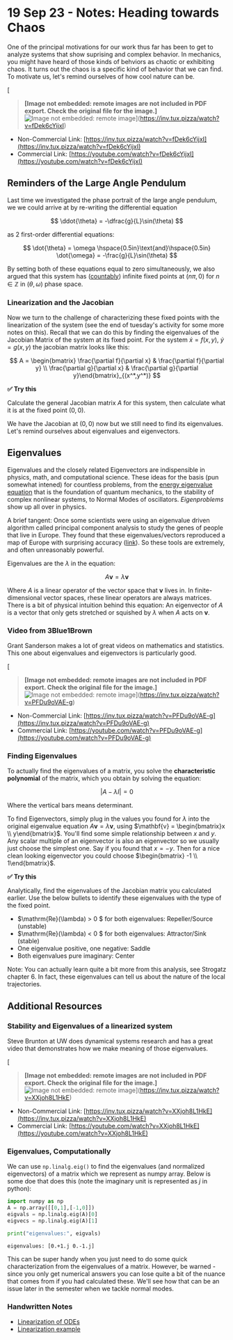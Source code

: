 # 19 Sep 23 - Notes: Heading towards Chaos

One of the principal motivations for our work thus far has been to get to analyze systems that show suprising and complex behavior. In mechanics, you might have heard of those kinds of behviors as chaotic or exhibiting chaos. It turns out the chaos is a specific kind of behavior that we can find. To motivate us, let's remind ourselves of how cool nature can be.

[
> **[Image not embedded: remote images are not included in PDF export. Check the original file for the image.]**
![Image not embedded: remote image](https://markdown-videos-api.jorgenkh.no/youtube/fDek6cYijxI?width=720&height=405)](https://inv.tux.pizza/watch?v=fDek6cYijxI)

- Non-Commercial Link: [https://inv.tux.pizza/watch?v=fDek6cYijxI](https://inv.tux.pizza/watch?v=fDek6cYijxI)
- Commercial Link: [https://youtube.com/watch?v=fDek6cYijxI](https://youtube.com/watch?v=fDek6cYijxI)


## Reminders of the Large Angle Pendulum

Last time we investigated the phase portrait of the large angle pendulum, we we could arrive at by re-writing the differential equation 

$$
\ddot{\theta} = -\dfrac{g}{L}\sin(\theta)
$$

as 2 first-order differential equations:

$$
\dot{\theta} = \omega \hspace{0.5in}\text{and}\hspace{0.5in} \dot{\omega} = -\frac{g}{L}\sin(\theta)
$$

By setting both of these equations equal to zero simultaneously, we also argued that this system has ([countably](https://faculty.math.illinois.edu/~kapovich/417-16/card.pdf)) infinite fixed points at $(n\pi, 0)$ for  $n\in \mathbb{Z}$ in $(\theta,\omega)$ phase space. 

### Linearization and the Jacobian

Now we turn to the challenge of characterizing these fixed points with the linearization of the system (see the end of tuesday's activity for some more notes on this). Recall that we can do this by finding the eigenvalues of the Jacobian Matrix of the system at its fixed point. For the system $\dot{x} = f(x,y)$, $\dot{y} = g(x,y)$ the jacobian matrix looks like this:

$$
A = \begin{bmatrix} \frac{\partial f}{\partial x} & \frac{\partial f}{\partial y} \\ \frac{\partial g}{\partial x} & \frac{\partial g}{\partial y}\end{bmatrix}_{(x^*,y^*)}
$$

**&#9989; Try this** 


Calculate the general Jacobian matrix $A$ for this system, then calculate what it is at the fixed point $(0,0)$.

We have the Jacobian at $(0,0)$ now but we still need to find its eigenvalues. Let's remind ourselves about eigenvalues and eigenvectors.

## Eigenvalues

Eigenvalues and the closely related Eigenvectors are indispensible in physics, math, and computational science. These ideas for the basis (pun somewhat intened) for countless problems, from the [energy eigenvalue equation](https://phys.libretexts.org/Bookshelves/Nuclear_and_Particle_Physics/Introduction_to_Applied_Nuclear_Physics_(Cappellaro)/02%3A_Introduction_to_Quantum_Mechanics/2.04%3A_Energy_Eigenvalue_Problem) that is the foundation of quantum mechanics, to the stability of complex nonlinear systems, to Normal Modes of oscillators. *Eigenproblems* show up all over in physics. 

A brief tangent: Once some scientists were using an eigenvalue driven algorithm called principal component analysis to study the genes of people that live in Europe. They found that these eigenvalues/vectors reproduced a map of Europe with surprising accuracy ([link](https://www.ncbi.nlm.nih.gov/pmc/articles/PMC2735096/)). So these tools are extremely, and often unreasonably powerful.

Eigenvalues are the $\lambda$ in the equation:

$$
A\mathbf{v} = \lambda \mathbf{v}
$$

Where $A$ is a linear operator of the vector space that $\mathbf{v}$ lives in. In finite-dimensional vector spaces, rhese linear operators are always matrices. There is a bit of physical intuition behind this equation: An eigenvector of $A$ is a vector that only gets stretched or squished by $\lambda$ when $A$ acts on $\mathbf{v}$. 

### Video from 3Blue1Brown

Grant Sanderson makes a lot of great videos on mathematics and statistics. This one about eigenvalues and eigenvectors is particularly good.

[
> **[Image not embedded: remote images are not included in PDF export. Check the original file for the image.]**
![Image not embedded: remote image](https://markdown-videos-api.jorgenkh.no/youtube/PFDu9oVAE-g?width=720&height=405)](https://inv.tux.pizza/watch?v=PFDu9oVAE-g)

- Non-Commercial Link: [https://inv.tux.pizza/watch?v=PFDu9oVAE-g](https://inv.tux.pizza/watch?v=PFDu9oVAE-g)
- Commercial Link: [https://youtube.com/watch?v=PFDu9oVAE-g](https://youtube.com/watch?v=PFDu9oVAE-g)


### Finding Eigenvalues

To actually find the eigenvalues of a matrix, you solve the **characteristic polynomial** of the matrix, which you obtain by solving the equation:

$$
|A - \lambda I | = 0 
$$

Where the vertical bars means determinant.

To find Eigenvectors, simply plug in the values you found for $\lambda$ into the original eigenvalue equation $A\mathbf{v} = \lambda \mathbf{v}$, using $\mathbf{v} = \begin{bmatrix}x \\ y\end{bmatrix}$. You'll find some simple relationship between $x$ and $y$. Any scalar multiple of an eigenvector is also an eigenvector so we usually just choose the simplest one. Say if you found that $x = -y$. Then for a nice clean looking eigenvector you could choose $\begin{bmatrix} -1 \\ 1\end{bmatrix}$. 

**&#9989; Try this** 

Analytically, find the eigenvalues of the Jacobian matrix you calculated earlier. Use the below bullets to identify these eigenvalues with the type of the fixed point.

- $\mathrm{Re}(\lambda) > 0 $ for both eigenvalues: Repeller/Source (unstable)
- $\mathrm{Re}(\lambda) < 0 $ for both eigenvalues: Attractor/Sink  (stable)
- One eigenvalue positive, one negative: Saddle
- Both eigenvalues pure imaginary: Center

Note: You can actually learn quite a bit more from this analysis, see Strogatz chapter 6. In fact, these eigenvalues can tell us about the nature of the local trajectories. 


## Additional Resources

### Stability and Eigenvalues of a linearized system

Steve Brunton at UW does dynamical systems research and has a great video that demonstrates how we make meaning of those eigenvalues.

[
> **[Image not embedded: remote images are not included in PDF export. Check the original file for the image.]**
![Image not embedded: remote image](https://markdown-videos-api.jorgenkh.no/youtube/XXjoh8L1HkE?width=720&height=405)](https://inv.tux.pizza/watch?v=XXjoh8L1HkE)

- Non-Commercial Link: [https://inv.tux.pizza/watch?v=XXjoh8L1HkE](https://inv.tux.pizza/watch?v=XXjoh8L1HkE)
- Commercial Link: [https://youtube.com/watch?v=XXjoh8L1HkE](https://youtube.com/watch?v=XXjoh8L1HkE)

### Eigenvalues, Computationally 

We can use `np.linalg.eig()` to find the eigenvalues (and normalized eigenvectors) of a matrix which we represent as numpy array. Below is some doe that does this (note the imaginary unit is represented as $j$ in python):


```python
import numpy as np
A = np.array([[0,1],[-1,0]])
eigvals = np.linalg.eig(A)[0]
eigvecs = np.linalg.eig(A)[1]

print("eigenvalues:", eigvals)
```

    eigenvalues: [0.+1.j 0.-1.j]


This can be super handy when you just need to do some quick characterization from the eigenvalues of a matrix. However, be warned - since you only get numerical answers you can lose quite a bit of the nuance that comes from if you had calculated these. We'll see how that can be an issue later in the semester when we tackle normal modes. 

### Handwritten Notes

- [Linearization of ODEs](../../assets/notes/Notes-Linearization_ODEs.pdf)
- [Linearization example](../../assets/notes/Notes-Linearization_Example.pdf)


